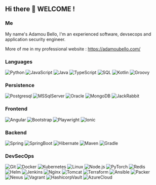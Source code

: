 ## Hi there 👋 WELCOME !

<!--
**adamoubello/adamoubello** is a ✨ _special_ ✨ repository because its `README.md` (this file) appears on your GitHub profile.

Here are some ideas to get you started:

- 🔭 I’m currently working on ...
- 🌱 I’m currently learning ...
- 👯 I’m looking to collaborate on ...
- 🤔 I’m looking for help with ...
- 💬 Ask me about ...
- 📫 How to reach me: ...
- 😄 Pronouns: ...
- ⚡ Fun fact: ...
-->

### Me  

My name's Adamou Bello, I'm an experienced  software, devsecops and application security engineer.

More of me in my professional website : https://adamoubello.com/


### Languages

![Python](https://img.shields.io/badge/-Python-000?&logo=Python)
![JavaScript](https://img.shields.io/badge/-JavaScript-000?&logo=JavaScript)
![Java](https://img.shields.io/badge/-Java-000?&logo=Java&logoColor=007396)
![TypeScript](https://img.shields.io/badge/-TypeScript-000?&logo=TypeScript)
![SQL](https://img.shields.io/badge/-SQL-000?&logo=MySQL)
![Kotlin](https://img.shields.io/badge/-KOTLIN-000?&logo=Kotlin)
![Groovy](https://img.shields.io/badge/-GROOVY-000?&logo=Groovy)


### Persistence

![Postgresql](https://img.shields.io/badge/-POSTGRESQL-000?&logo=PostgreSQL)
![MSSqlServer](https://img.shields.io/badge/-MSSQLSERVER-000?&logo=MSSqlServer)
![Oracle](https://img.shields.io/badge/-ORACLE-000?&logo=Oracle)
![MongoDB](https://img.shields.io/badge/-MONGODB-000?&logo=MongoDB)
![JackRabbit](https://img.shields.io/badge/-JACKRABBIT-000?&logo=JackRabbit)


### Frontend
![Angular](https://img.shields.io/badge/-ANGULAR-000?&logo=Angular)
![Bootstrap](https://img.shields.io/badge/-BOOTSTRAP-000?&logo=Bootstrap)
![Playwright](https://img.shields.io/badge/-PLAYWRIGHT-000?&logo=Playwright)
![Ionic](https://img.shields.io/badge/-IONIC-000?&logo=Ionic)


### Backend

![Spring](https://img.shields.io/badge/-Spring-000?&logo=Spring)
![SpringBoot](https://img.shields.io/badge/-SPRINGBOOT-000?&logo=SpringBoot)
![Hibernate](https://img.shields.io/badge/-HIBERNATE-000?&logo=Hibernate)
![Maven](https://img.shields.io/badge/-MAVEN-000?&logo=Maven)
![Gradle](https://img.shields.io/badge/-GRADLE-000?&logo=Gradle)


### DevSecOps
![Git](https://img.shields.io/badge/-GIT-000?&logo=Git)
![Docker](https://img.shields.io/badge/-Docker-000?&logo=Docker)
![Kubernetes](https://img.shields.io/badge/-Kubernetes-000?&logo=Kubernetes)
![Linux](https://img.shields.io/badge/-Linux-000?&logo=Linux)
![Node.js](https://img.shields.io/badge/-Node.js-000?&logo=node.js)
![PyTorch](https://img.shields.io/badge/-PyTorch-000?&logo=PyTorch)
![Redis](https://img.shields.io/badge/-Redis-000?&logo=Redis)
![Helm](https://img.shields.io/badge/-Helm-000?&logo=Helm)
![Jenkins](https://img.shields.io/badge/-JENKINS-000?&logo=Jenkins)
![Nginx](https://img.shields.io/badge/-NGINX-000?&logo=Nginx)
![Tomcat](https://img.shields.io/badge/-TOMCAT-000?&logo=Tomcat)
![Terraform](https://img.shields.io/badge/-TERRAFORM-000?&logo=Terraform)
![Ansible](https://img.shields.io/badge/-ANSIBLE-000?&logo=Ansible)
![Packer](https://img.shields.io/badge/-PACKER-000?&logo=Packer)
![Nexus](https://img.shields.io/badge/-NEXUS-000?&logo=Nexus)
![Vagrant](https://img.shields.io/badge/-VAGRANT-000?&logo=Vagrant)
![HashicorpVault](https://img.shields.io/badge/-HASHICORPVAULT-000?&logo=HashicorpVault)
![AzureCloud](https://img.shields.io/badge/-AZURECLOUD-000?&logo=AzureCloud)
